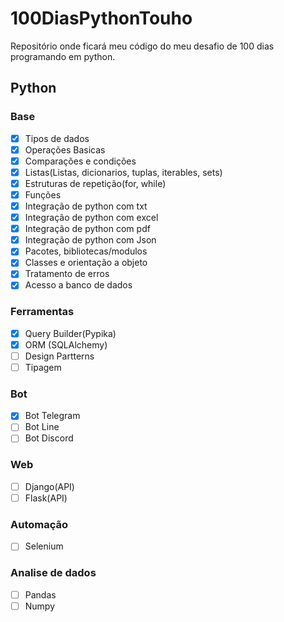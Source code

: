 # 100DiasPythonTouho
Repositório onde ficará meu código do meu desafio de 100 dias programando em python.

## Python
### Base
- [x] Tipos de dados
- [x] Operações Basicas
- [x] Comparações e condições
- [x] Listas(Listas, dicionarios, tuplas, iterables, sets)
- [x] Estruturas de repetição(for, while)
- [x] Funções
- [x] Integração de python com txt
- [x] Integração de python com excel
- [x] Integração de python com pdf
- [x] Integração de python com Json
- [x] Pacotes, bibliotecas/modulos
- [x] Classes e orientação a objeto
- [x] Tratamento de erros
- [x] Acesso a banco de dados
### Ferramentas
- [x] Query Builder(Pypika)
- [x] ORM (SQLAlchemy)
- [ ] Design Partterns
- [ ] Tipagem
### Bot
- [x] Bot Telegram
- [ ] Bot Line
- [ ] Bot Discord
### Web
- [ ] Django(API)
- [ ] Flask(API)
### Automação
- [ ] Selenium
### Analise de dados
- [ ] Pandas
- [ ] Numpy

